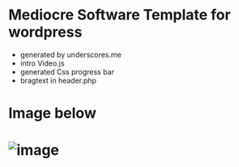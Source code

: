 # Mediocre Software Template for wordpress
* generated by underscores.me
* intro Video.js 
* generated Css progress bar
* bragtext in header.php

# Image below
# ![image](http://i.imgur.com/l4zJkLZ.png)
